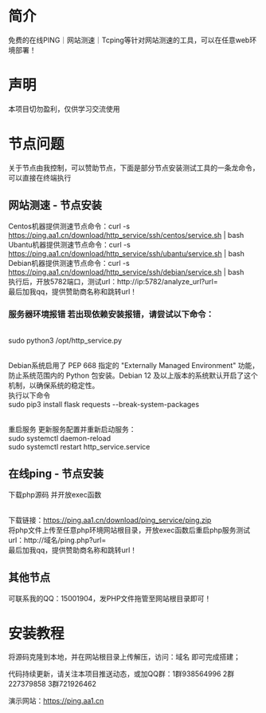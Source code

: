 # 简介
免费的在线PING｜网站测速｜Tcping等针对网站测速的工具，可以在任意web环境部署！
# 声明
本项目切勿盈利，仅供学习交流使用
# 节点问题
关于节点由我控制，可以赞助节点，下面是部分节点安装测试工具的一条龙命令，可以直接在终端执行
## 网站测速 - 节点安装
Centos机器提供测速节点命令：curl -s https://ping.aa1.cn/download/http_service/ssh/centos/service.sh | bash
<br>Ubantu机器提供测速节点命令：curl -s https://ping.aa1.cn/download/http_service/ssh/ubantu/service.sh | bash
<br>Debian机器提供测速节点命令：curl -s https://ping.aa1.cn/download/http_service/ssh/debian/service.sh | bash
<br>执行后，开放5782端口，测试url：http://ip:5782/analyze_url?url=
<br>最后加我qq，提供赞助商名称和跳转url！

### 服务器环境报错 若出现依赖安装报错，请尝试以下命令：

<br>sudo python3 /opt/http_service.py

<br>Debian系统启用了 PEP 668 指定的 "Externally Managed Environment" 功能，防止系统范围内的 Python 包安装。Debian 12 及以上版本的系统默认开启了这个机制，以确保系统的稳定性。
<br>执行以下命令
<br>sudo pip3 install flask requests --break-system-packages

<br>重启服务 更新服务配置并重新启动服务：
<br>sudo systemctl daemon-reload
<br>sudo systemctl restart http_service.service

## 在线ping - 节点安装
下载php源码 并开放exec函数

<br>下载链接：https://ping.aa1.cn/download/ping_service/ping.zip
<br>将php文件上传至任意php环境网站根目录，开放exec函数后重启php服务测试url：http://域名/ping.php?url=
<br>最后加我qq，提供赞助商名称和跳转url！


## 其他节点
可联系我的QQ：15001904，发PHP文件拖管至网站根目录即可！
# 安装教程
将源码克隆到本地，并在网站根目录上传解压，访问：域名 即可完成搭建；

代码持续更新，请关注本项目推送动态，或加QQ群：1群938564996 2群227379858 3群721926462

演示网站：https://ping.aa1.cn


